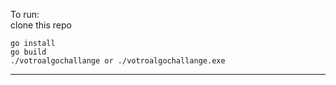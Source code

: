 To run:   
clone this repo
```
go install
go build
./votroalgochallange or ./votroalgochallange.exe
```

---





